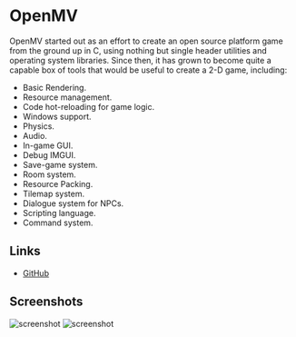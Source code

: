 # OpenMV

OpenMV started out as an effort to create an open source platform game from the
ground up in C, using nothing but single header utilities and operating system
libraries. Since then, it has grown to become quite a capable box of tools
that would be useful to create a 2-D game, including:

 - Basic Rendering.
 - Resource management.
 - Code hot-reloading for game logic.
 - Windows support.
 - Physics.
 - Audio.
 - In-game GUI.
 - Debug IMGUI.
 - Save-game system.
 - Room system.
 - Resource Packing.
 - Tilemap system.
 - Dialogue system for NPCs.
 - Scripting language.
 - Command system.

## Links
 - [GitHub](https://github.com/veridisquot/openmv)

## Screenshots
![screenshot](https://raw.githubusercontent.com/veridisquot/openmv/master/media/001.png)
![screenshot](https://raw.githubusercontent.com/veridisquot/openmv/master/media/002.png)
